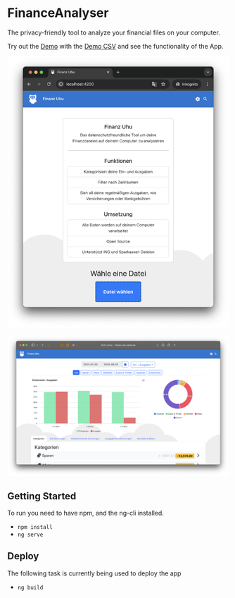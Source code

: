 # FinanceAnalyser

The privacy-friendly tool to analyze your financial files on your computer.

Try out the [Demo](https://finanz-uhu.xremix.de/) with the [Demo CSV](https://raw.githubusercontent.com/xremix/FinanceAnalyser/main/demo.csv) and see the functionality of the App.

![Screenshot](./Screenshot.png)

![Screenshot2](./Screenshot2.png)

## Getting Started

To run you need to have npm, and the ng-cli installed.

- `npm install`
- `ng serve`

## Deploy

The following task is currently being used to deploy the app

- `ng build`
